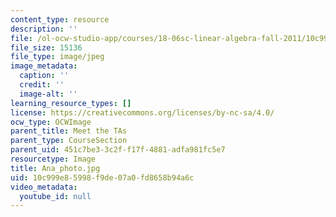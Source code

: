 ```yaml
---
content_type: resource
description: ''
file: /ol-ocw-studio-app/courses/18-06sc-linear-algebra-fall-2011/10c999e85998f9de07a0fd8658b94a6c_Ana_photo.jpg
file_size: 15136
file_type: image/jpeg
image_metadata:
  caption: ''
  credit: ''
  image-alt: ''
learning_resource_types: []
license: https://creativecommons.org/licenses/by-nc-sa/4.0/
ocw_type: OCWImage
parent_title: Meet the TAs
parent_type: CourseSection
parent_uid: 451c7be3-3c2f-f17f-4881-adfa981fc5e7
resourcetype: Image
title: Ana_photo.jpg
uid: 10c999e8-5998-f9de-07a0-fd8658b94a6c
video_metadata:
  youtube_id: null
---
```

